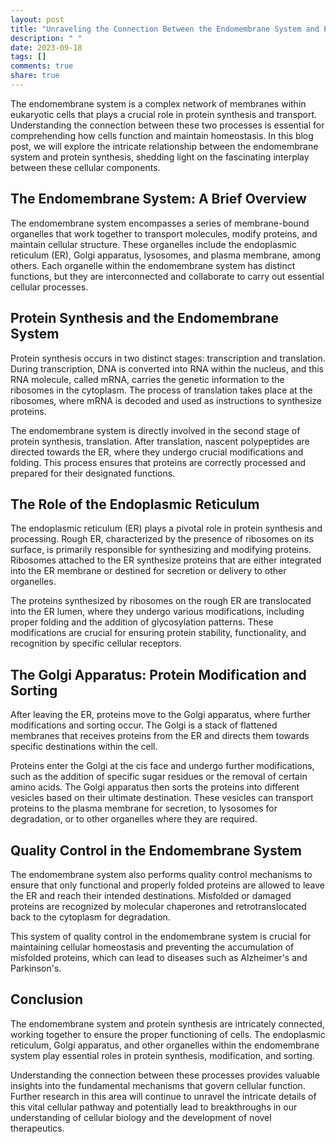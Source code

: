 ```yaml
---
layout: post
title: "Unraveling the Connection Between the Endomembrane System and Protein Synthesis"
description: " "
date: 2023-09-18
tags: []
comments: true
share: true
---
```


The endomembrane system is a complex network of membranes within eukaryotic cells that plays a crucial role in protein synthesis and transport. Understanding the connection between these two processes is essential for comprehending how cells function and maintain homeostasis. In this blog post, we will explore the intricate relationship between the endomembrane system and protein synthesis, shedding light on the fascinating interplay between these cellular components.

## The Endomembrane System: A Brief Overview

The endomembrane system encompasses a series of membrane-bound organelles that work together to transport molecules, modify proteins, and maintain cellular structure. These organelles include the endoplasmic reticulum (ER), Golgi apparatus, lysosomes, and plasma membrane, among others. Each organelle within the endomembrane system has distinct functions, but they are interconnected and collaborate to carry out essential cellular processes.

## Protein Synthesis and the Endomembrane System

Protein synthesis occurs in two distinct stages: transcription and translation. During transcription, DNA is converted into RNA within the nucleus, and this RNA molecule, called mRNA, carries the genetic information to the ribosomes in the cytoplasm. The process of translation takes place at the ribosomes, where mRNA is decoded and used as instructions to synthesize proteins.

The endomembrane system is directly involved in the second stage of protein synthesis, translation. After translation, nascent polypeptides are directed towards the ER, where they undergo crucial modifications and folding. This process ensures that proteins are correctly processed and prepared for their designated functions.

## The Role of the Endoplasmic Reticulum

The endoplasmic reticulum (ER) plays a pivotal role in protein synthesis and processing. Rough ER, characterized by the presence of ribosomes on its surface, is primarily responsible for synthesizing and modifying proteins. Ribosomes attached to the ER synthesize proteins that are either integrated into the ER membrane or destined for secretion or delivery to other organelles.

The proteins synthesized by ribosomes on the rough ER are translocated into the ER lumen, where they undergo various modifications, including proper folding and the addition of glycosylation patterns. These modifications are crucial for ensuring protein stability, functionality, and recognition by specific cellular receptors.

## The Golgi Apparatus: Protein Modification and Sorting

After leaving the ER, proteins move to the Golgi apparatus, where further modifications and sorting occur. The Golgi is a stack of flattened membranes that receives proteins from the ER and directs them towards specific destinations within the cell.

Proteins enter the Golgi at the cis face and undergo further modifications, such as the addition of specific sugar residues or the removal of certain amino acids. The Golgi apparatus then sorts the proteins into different vesicles based on their ultimate destination. These vesicles can transport proteins to the plasma membrane for secretion, to lysosomes for degradation, or to other organelles where they are required.

## Quality Control in the Endomembrane System

The endomembrane system also performs quality control mechanisms to ensure that only functional and properly folded proteins are allowed to leave the ER and reach their intended destinations. Misfolded or damaged proteins are recognized by molecular chaperones and retrotranslocated back to the cytoplasm for degradation.

This system of quality control in the endomembrane system is crucial for maintaining cellular homeostasis and preventing the accumulation of misfolded proteins, which can lead to diseases such as Alzheimer's and Parkinson's.

## Conclusion
  
The endomembrane system and protein synthesis are intricately connected, working together to ensure the proper functioning of cells. The endoplasmic reticulum, Golgi apparatus, and other organelles within the endomembrane system play essential roles in protein synthesis, modification, and sorting.

Understanding the connection between these processes provides valuable insights into the fundamental mechanisms that govern cellular function. Further research in this area will continue to unravel the intricate details of this vital cellular pathway and potentially lead to breakthroughs in our understanding of cellular biology and the development of novel therapeutics.